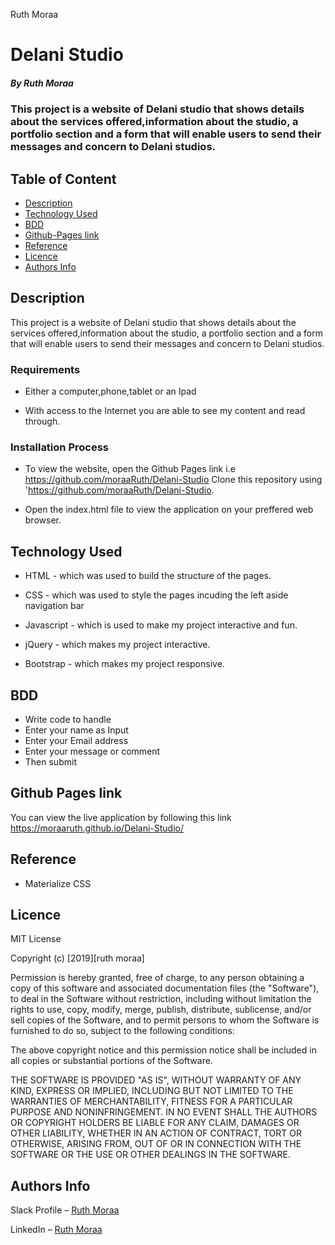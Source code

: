 Ruth Moraa

# Delani Studio

##### By Ruth Moraa

### This project is a website of Delani studio that shows details about the services offered,information about the studio, a portfolio section and a form that will enable users to send their messages and concern to Delani studios.

## Table of Content

- [Description](#description)
- [Technology Used](#technology-used)
- [BDD](#BDD)
- [Github-Pages link](#gh-pages)
- [Reference](#reference)
- [Licence](#licence)
- [Authors Info](#author-Info)

## Description

<p>This project is a website of Delani studio that shows details about the services offered,information about the studio, a portfolio section and a form that will enable users to send their messages and concern to Delani studios.
</p>

### Requirements

- Either a computer,phone,tablet or an Ipad

- With access to the Internet you are able to see my content and read through.

### Installation Process

- To view the website, open the Github Pages link i.e https://github.com/moraaRuth/Delani-Studio Clone this repository using 'https://github.com/moraaRuth/Delani-Studio.

- Open the index.html file to view the application on your preffered web browser.

## Technology Used

- HTML - which was used to build the structure of the pages.

- CSS - which was used to style the pages incuding the left aside navigation bar

- Javascript - which is used to make my project interactive and fun.

- jQuery - which makes my project interactive.

- Bootstrap - which makes my project responsive.

## BDD

- Write code to handle
- Enter your name as Input
- Enter your Email address
- Enter your message or comment
- Then submit

## Github Pages link

You can view the live application by following this link
https://moraaruth.github.io/Delani-Studio/

## Reference

- Materialize CSS

## Licence

MIT License

Copyright (c) [2019][ruth moraa]

Permission is hereby granted, free of charge, to any person obtaining a copy
of this software and associated documentation files (the "Software"), to deal
in the Software without restriction, including without limitation the rights
to use, copy, modify, merge, publish, distribute, sublicense, and/or sell
copies of the Software, and to permit persons to whom the Software is
furnished to do so, subject to the following conditions:

The above copyright notice and this permission notice shall be included in all
copies or substantial portions of the Software.

THE SOFTWARE IS PROVIDED "AS IS", WITHOUT WARRANTY OF ANY KIND, EXPRESS OR
IMPLIED, INCLUDING BUT NOT LIMITED TO THE WARRANTIES OF MERCHANTABILITY,
FITNESS FOR A PARTICULAR PURPOSE AND NONINFRINGEMENT. IN NO EVENT SHALL THE
AUTHORS OR COPYRIGHT HOLDERS BE LIABLE FOR ANY CLAIM, DAMAGES OR OTHER
LIABILITY, WHETHER IN AN ACTION OF CONTRACT, TORT OR OTHERWISE, ARISING FROM,
OUT OF OR IN CONNECTION WITH THE SOFTWARE OR THE USE OR OTHER DEALINGS IN THE
SOFTWARE.

## Authors Info

Slack Profile – [Ruth Moraa](https://app.slack.com/client/T0101L740P4/D033AKM6RR7)

LinkedIn – [Ruth Moraa](https://www.linkedin.com/Ruth)
